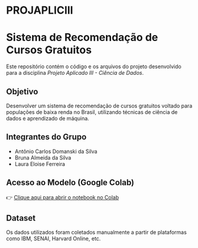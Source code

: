 # PROJAPLICIII
# Sistema de Recomendação de Cursos Gratuitos

Este repositório contém o código e os arquivos do projeto desenvolvido para a disciplina *Projeto Aplicado III - Ciência de Dados*.

## Objetivo
Desenvolver um sistema de recomendação de cursos gratuitos voltado para populações de baixa renda no Brasil, utilizando técnicas de ciência de dados e aprendizado de máquina.

## Integrantes do Grupo
- Antônio Carlos Domanski da Silva  
- Bruna Almeida da Silva  
- Laura Eloise Ferreira

## Acesso ao Modelo (Google Colab)
👉 [Clique aqui para abrir o notebook no Colab](https://colab.research.google.com/drive/1zS6_EZS6oqNc3EvtJD_Hp4onJo5GoUH5?usp=sharing)

## Dataset
Os dados utilizados foram coletados manualmente a partir de plataformas como IBM, SENAI, Harvard Online, etc.
